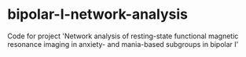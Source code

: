# bipolar-I-network-analysis
Code for project 'Network analysis of resting-state functional magnetic resonance imaging in anxiety- and mania-based subgroups in bipolar I'
